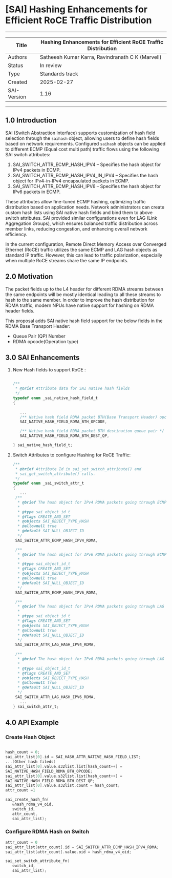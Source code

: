 # [SAI] Hashing Enhancements for Efficient RoCE Traffic Distribution
-------------------------------------------------------------------------------
 Title       | Hashing Enhancements for Efficient RoCE Traffic Distribution
-------------|-----------------------------------------------------------------
 Authors     | Satheesh Kumar Karra, Ravindranath C K (Marvell)
 Status      | In review
 Type        | Standards track
 Created     | 2025-02-27
 SAI-Version | 1.16
-------------------------------------------------------------------------------

## 1.0  Introduction


SAI (Switch Abstraction Interface) supports customization of hash field 
selection through the `saihash` object, allowing users to define hash fields 
based on network requirements. Configured `saihash` objects can be applied 
to different ECMP (Equal cost multi path) traffic flows using the following 
SAI switch attributes:  


1) SAI_SWITCH_ATTR_ECMP_HASH_IPV4 – Specifies the hash object for IPv4 packets in ECMP.
2) SAI_SWITCH_ATTR_ECMP_HASH_IPV4_IN_IPV4 – Specifies the hash object for IPv4-in-IPv4 encapsulated packets in ECMP.
3) SAI_SWITCH_ATTR_ECMP_HASH_IPV6 – Specifies the hash object for IPv6 packets in ECMP.    

These attributes allow fine-tuned ECMP hashing, optimizing traffic 
distribution based on application needs. Network administrators can create 
custom hash lists using SAI native hash fields and bind them to above switch 
attributes. SAI provided similar configurations even for LAG (Link 
Aggregation Groups), which ensures balanced traffic distribution across 
member links, reducing congestion, and enhancing overall network 
efficiency.  

In the current configuration, Remote Direct Memory Access over Converged 
Ethernet (RoCE) traffic utilizes the same ECMP and LAG hash objects as 
standard IP traffic. However, this can lead to traffic polarization, 
especially when multiple RoCE streams share the same IP endpoints.  


## 2.0 Motivation

The packet fields up to the L4 header for different RDMA streams between the 
same endpoints will be mostly identical leading to all these streams to hash 
to the same member. In order to improve the hash distribution for RDMA 
traffic, modern NPUs have native support for hashing on RDMA header fields. 

This proposal adds SAI native hash field support for the below fields in the 
RDMA Base Transport Header:

- Queue Pair (QP) Number
- RDMA opcode(Operation type)


## 3.0 SAI Enhancements

1) New Hash fields to support RoCE :
   ```c

   /**
    * @brief Attribute data for SAI native hash fields
    */
   typedef enum _sai_native_hash_field_t
   {
  
      ...
      /** Native hash field RDMA packet BTH(Base Transport Header) opcode */
      SAI_NATIVE_HASH_FIELD_RDMA_BTH_OPCODE,

      /** Native hash field RDMA packet BTH destination queue pair */
      SAI_NATIVE_HASH_FIELD_RDMA_BTH_DEST_QP,

   } sai_native_hash_field_t;
   ```
2) Switch Attributes to configure Hashing for RoCE Traffic:
   ```c
   /**
    * @brief Attribute Id in sai_set_switch_attribute() and
    * sai_get_switch_attribute() calls.
    */
   typedef enum _sai_switch_attr_t
   {
      ...
    /**
     * @brief The hash object for IPv4 RDMA packets going through ECMP
     *
     * @type sai_object_id_t
     * @flags CREATE_AND_SET
     * @objects SAI_OBJECT_TYPE_HASH
     * @allownull true
     * @default SAI_NULL_OBJECT_ID
     */
    SAI_SWITCH_ATTR_ECMP_HASH_IPV4_RDMA,

    /**
     * @brief The hash object for IPv6 RDMA packets going through ECMP
     *
     * @type sai_object_id_t
     * @flags CREATE_AND_SET
     * @objects SAI_OBJECT_TYPE_HASH
     * @allownull true
     * @default SAI_NULL_OBJECT_ID
     */
    SAI_SWITCH_ATTR_ECMP_HASH_IPV6_RDMA,

    /**
     * @brief The hash object for IPv4 RDMA packets going through LAG
     *
     * @type sai_object_id_t
     * @flags CREATE_AND_SET
     * @objects SAI_OBJECT_TYPE_HASH
     * @allownull true
     * @default SAI_NULL_OBJECT_ID
     */
    SAI_SWITCH_ATTR_LAG_HASH_IPV4_RDMA,
     
    /**
     * @brief The hash object for IPv6 RDMA packets going through LAG
     *
     * @type sai_object_id_t
     * @flags CREATE_AND_SET
     * @objects SAI_OBJECT_TYPE_HASH
     * @allownull true
     * @default SAI_NULL_OBJECT_ID
     */
    SAI_SWITCH_ATTR_LAG_HASH_IPV6_RDMA,
      ...
   } sai_switch_attr_t;
   ```


## 4.0 API Example

###  Create Hash Object

```c

hash_count = 0;
sai_attr_list[0].id = SAI_HASH_ATTR_NATIVE_HASH_FIELD_LIST;
...(Other hash fileds)
sai_attr_list[0].value.s32list.list[hash_count++] =
SAI_NATIVE_HASH_FIELD_RDMA_BTH_OPCODE;
sai_attr_list[0].value.s32list.list[hash_count++] = 
SAI_NATIVE_HASH_FIELD_RDMA_BTH_DEST_QP;
sai_attr_list[0].value.s32list.count = hash_count;
attr_count =1 

sai_create_hash_fn(
   &hash_rdma_v4_oid,
   switch_id,
   attr_count,
   sai_attr_list);
```

### Configure RDMA Hash on Switch

```c
attr_count = 0
sai_attr_list[attr_count].id = SAI_SWITCH_ATTR_ECMP_HASH_IPV4_RDMA;
sai_attr_list[attr_count].value.oid = hash_rdma_v4_oid;

sai_set_switch_attribute_fn(
   switch_id,
   sai_attr_list);
```
